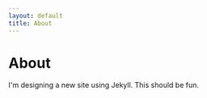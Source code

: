 ```yaml
---
layout: default
title: About
---
```


# About

I'm designing a new site using Jekyll. This should be fun.